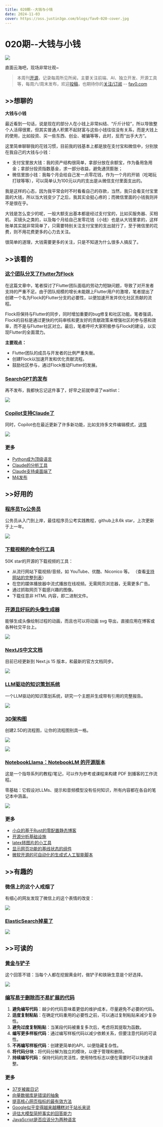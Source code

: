 ```yaml
---
title: 020期--大钱与小钱
date: 2024-11-03
cover: https://oss.justin3go.com/blogs/fav0-020-cover.jpg
---
```

# 020期--大钱与小钱

![](https://oss.justin3go.com/blogs/fav0-020-cover.jpg)

直面云海吧，现场非常壮观~

> 本周刊[开源](https://github.com/Justin3go/FAV0)，记录每周所见所闻，主要关注前端、AI、独立开发、开源工具等，每周六/周末发布，欢迎[投稿](https://github.com/Justin3go/FAV0/issues)，也期待你的[关注/订阅](https://fav0.com/feed.xml) -- [fav0.com](https://fav0.com/)
## \>\>想聊的

**大钱与小钱**

最近看到一句话，说是现在的部分人在小钱上非常纠结、“斤斤计较”，所以导致整个人活得很累，但其实普通人积累不起财富与这些小钱往往没有关系，而是大钱上的使用，比如投资、买一些东西、创业、被骗等等，此时，反而“出手大方”。

这里简单聊聊我的花钱习惯，目前我的钱基本上都是放在支付宝和微信中，分别放在我自己的大钱与小钱：

- 支付宝里放大钱：我的资产结构很简单，拿部分放在余额宝，作为备用急用金；拿部分投资指数基金，求一部分收益，避免通货膨胀；
- 微信里放小钱：我每个月会给自己发一点零花钱，作为一个月的开销（吃喝玩打球等等），可以简单认为100元以内的支出是从微信支付里面支出的。

我是这样的心态，因为我平常会时不时看看自己的存款，当然，我只会看支付宝里面的大钱，所以当大钱变少了之后，我其实会挺心疼的；而微信里面的小钱我则并不是很在乎。

大钱是怎么变少的呢，一般大额支出基本都是经过支付宝的，比如买服务器、买相机、买镜头之类的，以及每个月给自己发零花钱（小钱）也是从大钱里拿的，这样账单其实就非常简单了，只需要特别关注支付宝里的支出就行了，至于微信里的花费，则不用花费更多的心力去关注。

很简单的道理，大钱需要更多的关注，只是不知道为什么很多人搞反了。
## \>\>该看的

### [这个团队分叉了Flutter为Flock](https://flutterfoundation.dev/blog/posts/we-are-forking-flutter-this-is-why/)

在这篇文章中，笔者探讨了Flutter团队面临的劳动力短缺问题，导致了对开发者支持的严重不足。由于团队规模的增长未能跟上Flutter用户的激增，笔者提出了创建一个名为Flock的Flutter分支的必要性，以便加速开发并优化社区贡献的流程。

Flock将保持与Flutter的同步，同时增加重要的bug修复和社区功能。笔者强调，Flock的目标是通过更快的代码审核和更友好的贡献政策来增强社区的参与感和效率，而不是与Flutter社区对立。最后，笔者呼吁大家积极参与Flock的建设，以实现Flutter的全面潜力。 

**主要观点：**

- Flutter团队的成员与开发者的比例严重失衡。
- 创建Flock以加速开发和优化贡献流程。
- 鼓励社区参与，通过Flock推动Flutter的发展。
### [SearchGPT的发布](https://openai.com/index/introducing-chatgpt-search/)

再不发布，我都快忘记这件事了，好早之前就申请了waitlist：

![](https://oss.justin3go.com/blogs/Pasted%20image%2020241103150339.png)

### [Copilot支持Claude了](https://www.bloomberg.com/news/articles/2024-10-29/microsoft-s-github-unit-cuts-ai-deals-with-google-anthropic)

同时，Copilot也在最近更新了许多新功能，比如支持多文件编辑模式，[详情](https://code.visualstudio.com/updates/v1_95)

![](https://oss.justin3go.com/blogs/Pasted%20image%2020241103143905.png)
### 更多

- [Python成为顶级语言](https://github.blog/news-insights/octoverse/octoverse-2024/ )
- [Claude的分析工具](https://www.anthropic.com/news/analysis-tool)
- [Claude支持桌面端了](https://claude.ai/download)
- [M4发布](https://www.apple.com/newsroom/2024/10/new-macbook-pro-features-m4-family-of-chips-and-apple-intelligence/)
## \>\>好用的

### [程序员To公务员](https://github.com/miss-mumu/developer2gwy)

公务员从入门到上岸，最佳程序员公考实践教程，github上8.6k star，上次更新于上一年。

![](https://oss.justin3go.com/blogs/Pasted%20image%2020241103143157.png)

### [下载视频的命令行工具](https://github.com/soimort/you-get)

50K star的开源的下载视频的工具：

- 从流行网站下载视频/音频，如 YouTube、优酷、Niconico 等。 （查看[支持网站的完整列表](https://github.com/soimort/you-get#supported-sites)）
- 在您的媒体播放器中流式播放在线视频。无需网页浏览器，无需更多广告。
- 通过抓取网页下载感兴趣的图像。
- 下载任意非 HTML 内容，即二进制文件。
### [开源且好玩的头像生成器](https://animate-avatar.netlify.app/)

能够生成头像绘制过程的动画，而且也可以将动画 svg 导出，直接应用在博客或各种社交平台上。

![](https://oss.justin3go.com/blogs/Pasted%20image%2020241103144655.png)

### [NextJS中文文档](https://nextjscn.org/docs)

目前已经更新到 Next.js 15 版本，和最新的官方文档同步。

![](https://oss.justin3go.com/blogs/Pasted%20image%2020241103150448.png)

###  [LLM驱动的知识策划系统](https://github.com/stanford-oval/storm)

一个LLM驱动的知识策划系统，研究一个主题并生成带有引用的完整报告。

![](https://oss.justin3go.com/blogs/Pasted%20image%2020241103150657.png)

### [3D架构图](https://icraft.gantcloud.com/editor)

创建2.5D的流程图，让你的流程图别具一格。

![](https://oss.justin3go.com/blogs/Pasted%20image%2020241103150751.png)

![](https://oss.justin3go.com/blogs/Pasted%20image%2020241103150736.png)

### [NotebookLlama：NotebookLM 的开源版本](https://github.com/meta-llama/llama-recipes/tree/main/recipes/quickstart/NotebookLlama)

这是一个指导系列的教程/笔记，可以作为参考或课程来构建 PDF 到播客的工作流程。

零基础：它假设对LLMs、提示和音频模型没有任何知识，所有内容都在各自的笔记本中涵盖。


![](https://oss.justin3go.com/blogs/Pasted%20image%2020241103143553.png)
### 更多

- [小众的基于Rust的零配置静态博客](https://github.com/rochacbruno/marmite)
- [开源分析基础设施](https://github.com/FrigadeHQ/trench)
- [latex转图片的小工具](https://latex.to/)
- [显示网页功能的基线状态的组件](https://github.com/web-platform-dx/baseline-status)
- [微软开源的可自动化的生成式人工智能脚本](https://github.com/microsoft/genaiscript)
## \>\>有趣的

### 微信上的这个人戒烟了

有细心的网友发现了微信上的这个表情的改变：

![](https://oss.justin3go.com/blogs/Pasted%20image%2020241103143733.png)

### [ElasticSearch掉星了](https://github.com/elastic/elasticsearch)

![](https://oss.justin3go.com/blogs/Pasted%20image%2020241103144328.png)
## \>\>可读的  

### [黄金与铲子](https://www.reddit.com/r/indiehackers/comments/1getacw/why_do_so_many_indie_hackers_seem_to_build/)

这个回答不错：当每个人都在挖掘黄金时，做铲子和铁锹生意是个好选择。

![](https://oss.justin3go.com/blogs/Pasted%20image%2020241103143236.png)

### [编写易于删除而不易扩展的代码](https://programmingisterrible.com/post/139222674273/write-code-that-is-easy-to-delete-not-easy-to)

1. **避免编写代码**：越少的代码意味着更低的维护成本，尽量避免不必要的代码。
2. **适度复制粘贴**：在确定代码重用的必要性之前，可以通过复制粘贴来减少复杂性。
3. **避免过度复制粘贴**：当某段代码被重复多次后，考虑将其提取为函数。
4. **编写更多样板代码**：通过编写样板代码以减少依赖关系，但要注意代码的可读性。
5. **不再编写样板代码**：创建更简单的API，以便隐藏复杂性。
6. **将代码分块**：将代码分解为独立的模块，以便于管理和删除。
7. **持续编写代码**：保持代码的灵活性，使用特性标志以便在需要时可以快速调整。
### 更多

- [37岁被裁日记](https://juejin.cn/post/7430031817254944805)
- [向量数据库是错误的抽象](https://www.timescale.com/blog/vector-databases-are-the-wrong-abstraction/)
- [提高核心网页指标的最有效方法](https://web.dev/articles/top-cwv )
- [Google似乎变得越来越糟糕对于站长来说](https://build.shepherd.com/p/hi-google-please-stop-the-bed-a-desperate)
- [评估大模型简短事实的回答能力](https://openai.com/index/introducing-simpleqa/)
- [JavaScript是否应该分为两种语言](https://news.ycombinator.com/item?id=41955353)
